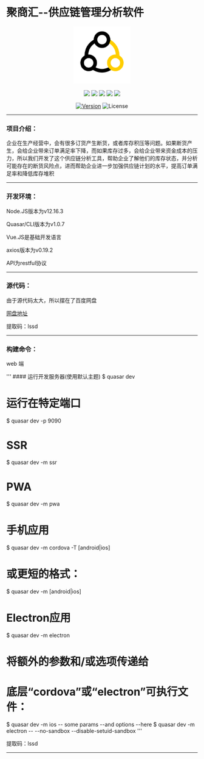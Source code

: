 # 聚商汇--供应链管理分析软件

<p><div align=center><img width="150" height="150" src="https://github.com/Singosgu/picfile/blob/master/scm/scm.png?raw=true"/></div></p>

<p><div align=center><a target="_blank" rel="noopener noreferrer" href="https://camo.githubusercontent.com/7b59705aecd12fa3fd37ed9f930e853c85f0315a/68747470733a2f2f696d672e736869656c64732e696f2f6e706d2f762f7175617361722e7376673f6c6162656c3d717561736172"><img src="https://camo.githubusercontent.com/7b59705aecd12fa3fd37ed9f930e853c85f0315a/68747470733a2f2f696d672e736869656c64732e696f2f6e706d2f762f7175617361722e7376673f6c6162656c3d717561736172" data-canonical-src="https://img.shields.io/npm/v/quasar.svg?label=quasar" style="max-width:100%;"></a> <a target="_blank" rel="noopener noreferrer" href="https://camo.githubusercontent.com/8bf5e58985266bd22a471ea27d88fbaa4cd0578a/68747470733a2f2f696d672e736869656c64732e696f2f6e706d2f762f2534307175617361722f6170702e7376673f6c6162656c3d407175617361722f617070"><img src="https://camo.githubusercontent.com/8bf5e58985266bd22a471ea27d88fbaa4cd0578a/68747470733a2f2f696d672e736869656c64732e696f2f6e706d2f762f2534307175617361722f6170702e7376673f6c6162656c3d407175617361722f617070" data-canonical-src="https://img.shields.io/npm/v/%40quasar/app.svg?label=@quasar/app" style="max-width:100%;"></a> <a target="_blank" rel="noopener noreferrer" href="https://camo.githubusercontent.com/c3d9f8323a3d0ea0dd48c075010066b15647c1a6/68747470733a2f2f696d672e736869656c64732e696f2f6e706d2f762f2534307175617361722f636c692e7376673f6c6162656c3d407175617361722f636c69"><img src="https://camo.githubusercontent.com/c3d9f8323a3d0ea0dd48c075010066b15647c1a6/68747470733a2f2f696d672e736869656c64732e696f2f6e706d2f762f2534307175617361722f636c692e7376673f6c6162656c3d407175617361722f636c69" data-canonical-src="https://img.shields.io/npm/v/%40quasar/cli.svg?label=@quasar/cli" style="max-width:100%;"></a> <a target="_blank" rel="noopener noreferrer" href="https://camo.githubusercontent.com/adae9c148ae3b7e5ee603a131a0a63d5153c6664/68747470733a2f2f696d672e736869656c64732e696f2f6e706d2f762f2534307175617361722f6578747261732e7376673f6c6162656c3d407175617361722f657874726173"><img src="https://camo.githubusercontent.com/adae9c148ae3b7e5ee603a131a0a63d5153c6664/68747470733a2f2f696d672e736869656c64732e696f2f6e706d2f762f2534307175617361722f6578747261732e7376673f6c6162656c3d407175617361722f657874726173" data-canonical-src="https://img.shields.io/npm/v/%40quasar/extras.svg?label=@quasar/extras" style="max-width:100%;"></a> <a target="_blank" rel="noopener noreferrer" href="https://camo.githubusercontent.com/55a20a7e2e40decfc34120daccbff6e17726ad93/68747470733a2f2f696d672e736869656c64732e696f2f6e706d2f762f2534307175617361722f69636f6e67656e69652e7376673f6c6162656c3d407175617361722f69636f6e67656e6965"><img src="https://camo.githubusercontent.com/55a20a7e2e40decfc34120daccbff6e17726ad93/68747470733a2f2f696d672e736869656c64732e696f2f6e706d2f762f2534307175617361722f69636f6e67656e69652e7376673f6c6162656c3d407175617361722f69636f6e67656e6965" data-canonical-src="https://img.shields.io/npm/v/%40quasar/icongenie.svg?label=@quasar/icongenie" style="max-width:100%;"></a></div></p>

<p><div align=center><a href="https://www.npmjs.com/package/vue" rel="nofollow"><img src="https://camo.githubusercontent.com/9680910106d8b2169bb62b6ddb2e8d7b1136d3ff/68747470733a2f2f696d672e736869656c64732e696f2f6e706d2f762f7675652e7376673f73616e6974697a653d74727565" alt="Version" data-canonical-src="https://img.shields.io/npm/v/vue.svg?sanitize=true" style="max-width:100%;"></a>
<img src="https://camo.githubusercontent.com/608dd8517bbaed6004fe246dbbf96f1cfdfd0a32/68747470733a2f2f696d672e736869656c64732e696f2f6e706d2f6c2f7675652e7376673f73616e6974697a653d74727565" alt="License" data-canonical-src="https://img.shields.io/npm/l/vue.svg?sanitize=true" style="max-width:100%;"></div></p>
<hr>
<p><h3>项目介绍：</h3></p>
<p>企业在生产经营中，会有很多订货产生断货，或者库存积压等问题。如果断货产生，会给企业带来订单满足率下降，而如果库存过多，会给企业带来资金成本的压力，所以我们开发了这个供应链分析工具，帮助企业了解他们的库存状态，并分析可能存在的断货风险点，进而帮助企业进一步加强供应链计划的水平，提高订单满足率和降低库存堆积</p>
<hr>
<p><h3>开发环境：</h3></p>
<p>Node.JS版本为v12.16.3</p>
<p>Quasar/CLI版本为v1.0.7</p>
<p>Vue.JS是基础开发语言</p>
<p>axios版本为v0.19.2</p>
<p>API为restful协议</p>
<hr>
<p><h3>源代码：</h3></p>
<p>由于源代码太大，所以摆在了百度网盘</p>
<p><a target="_blank" rel="noopener noreferrer" href="https://pan.baidu.com/s/19bOyHbNuOnNyvFD_A5x4Xg">网盘地址</a></p>
<p>提取码：lssd</p>
<hr>
<p><h3>构建命令：</h3></p>
<p>web 端</p>
'''
#### 运行开发服务器(使用默认主题)
$ quasar dev

# 运行在特定端口
$ quasar dev -p 9090

# SSR
$ quasar dev -m ssr

# PWA
$ quasar dev -m pwa

# 手机应用
$ quasar dev -m cordova -T [android|ios]
# 或更短的格式：
$ quasar dev -m [android|ios]

# Electron应用
$ quasar dev -m electron

# 将额外的参数和/或选项传递给
# 底层“cordova”或“electron”可执行文件：
$ quasar dev -m ios -- some params --and options --here
$ quasar dev -m electron -- --no-sandbox --disable-setuid-sandbox
'''
<p>提取码：lssd</p>
<hr>
